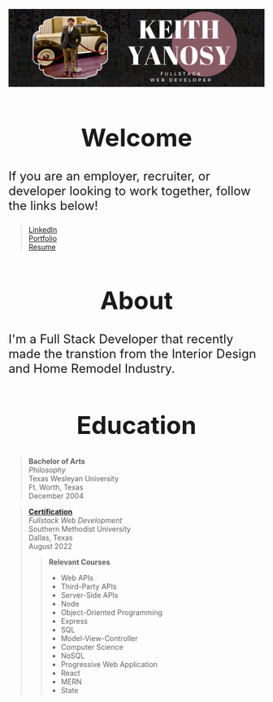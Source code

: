 [![banner](assets/images/githeader.png)](https://www.linkedin.com/in/keith-yanosy/)

<h1 style='font-weight: bold; font-size: 3rem;' align='center'>
Welcome
</h1>

<p style='font-size: 1.5rem'>
If you are an employer, recruiter, or developer looking to work together, follow the links below!
</p>

> [LinkedIn](https://www.linkedin.com/in/keith-yanosy)  
> [Portfolio](https://keithpyanosy.vercel.app//)  
> [Resume](https://drive.google.com/file/d/1BRclPQ5q0Y-SMY3bEt1ana2lWFY-pyZV/view?usp=sharing) 

<h1 style='font-weight: bold; font-size: 3rem;' align='center''>
About
</h1>

<p style='font-size: 1.5rem'>
I'm a Full Stack Developer that recently made the transtion from the Interior Design and Home Remodel Industry.
</p>

<h1 style='font-weight: bold; font-size: 3rem;' align='center''>
Education
</h1>

> **Bachelor of Arts**  
> *Philosophy*  
> Texas Wesleyan University  
> Ft. Worth, Texas  
> December 2004

> [**Certification**](https://www.credly.com/badges/37a5c1e8-7031-4e9b-a627-1a9f51067a12/public_url)  
> *Fullstack Web Development*  
> Southern Methodist University  
> Dallas, Texas  
> August 2022
> > **Relevant Courses**
> > - Web APIs
> > - Third-Party APIs
> > - Server-Side APIs
> > - Node
> > - Object-Oriented Programming
> > - Express
> > - SQL
> > - Model-View-Controller
> > - Computer Science
> > - NoSQL
> > - Progressive Web Application
> > - React
> > - MERN
> > - State

<!-- <h1 style='text-align: center;'>
Resume
</h1>

[![resume](assets/images/Resume.png)](https://drive.google.com/file/d/1BRclPQ5q0Y-SMY3bEt1ana2lWFY-pyZV/view?usp=sharing) -->